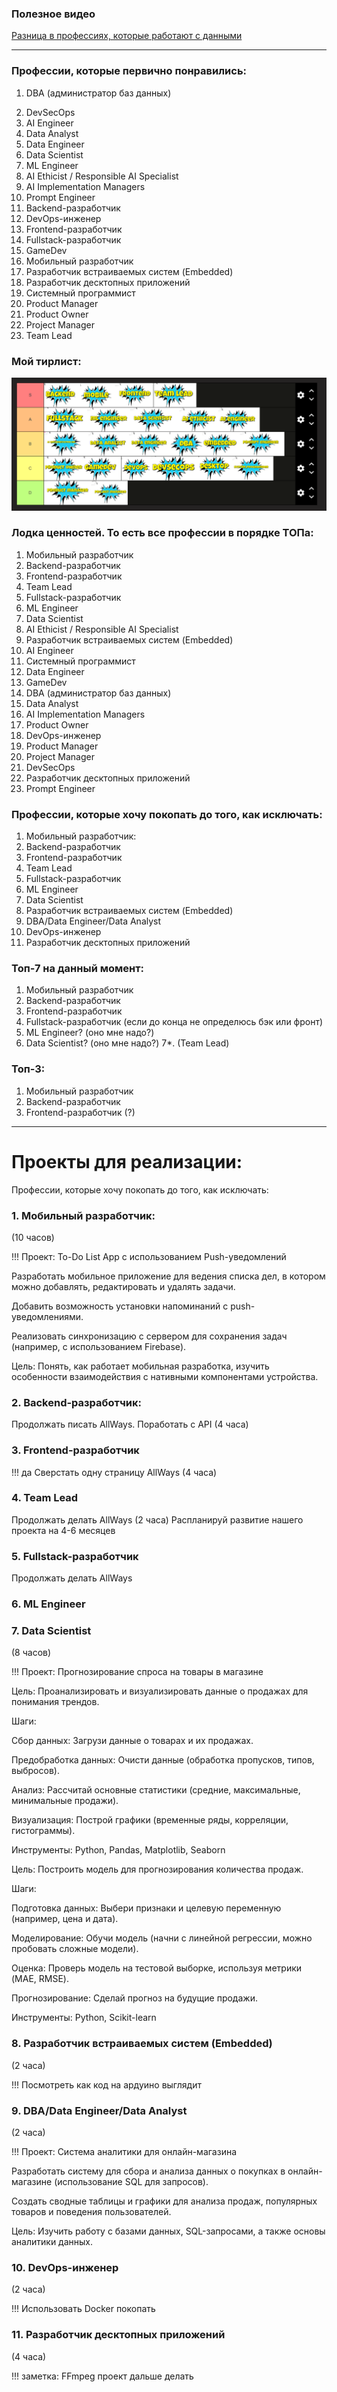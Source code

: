 
### Полезное видео

[Разница в профессиях, которые работают с данными](https://www.youtube.com/watch?v=VMdjCyhnJyA)



---

### Профессии, которые первично понравились:
1) DBA (администратор баз данных)
2. DevSecOps
3. AI Engineer
4. Data Analyst
5. Data Engineer
6. Data Scientist
7. ML Engineer
8. AI Ethicist / Responsible AI Specialist
9. AI Implementation Managers
10. Prompt Engineer
11. Backend-разработчик
12. DevOps-инженер
13. Frontend-разработчик
14. Fullstack-разработчик
15. GameDev
16. Мобильный разработчик
17. Разработчик встраиваемых систем (Embedded)
18. Разработчик десктопных приложений
19. Системный программист
20. Product Manager
21. Product Owner
22. Project Manager
23. Team Lead

### Мой тирлист:
![alt text](image-1.png)

### Лодка ценностей. То есть все профессии в порядке ТОПа:
1. Мобильный разработчик
2. Backend-разработчик
3. Frontend-разработчик
4. Team Lead
5. Fullstack-разработчик
6.  ML Engineer
7.  Data Scientist
8.  AI Ethicist / Responsible AI Specialist
9.  Разработчик встраиваемых систем (Embedded)
10. AI Engineer
11. Системный программист
12. Data Engineer
13. GameDev
14. DBA (администратор баз данных)
15. Data Analyst
16. AI Implementation Managers
17. Product Owner
18. DevOps-инженер
19. Product Manager
20. Project Manager
21. DevSecOps
22. Разработчик десктопных приложений
23. Prompt Engineer

### Профессии, которые хочу покопать до того, как исключать:
1. Мобильный разработчик:
2. Backend-разработчик
3. Frontend-разработчик
4. Team Lead
5. Fullstack-разработчик
6. ML Engineer
7. Data Scientist
8. Разработчик встраиваемых систем (Embedded)
9.  DBA/Data Engineer/Data Analyst
10.  DevOps-инженер
11.  Разработчик десктопных приложений


### Топ-7 на данный момент:
1. Мобильный разработчик
2. Backend-разработчик
3. Frontend-разработчик
4. Fullstack-разработчик (если до конца не определюсь бэк или фронт)
5.  ML Engineer? (оно мне надо?)
6.  Data Scientist? (оно мне надо?)
7*. (Team Lead)

### Топ-3:
1. Мобильный разработчик
2. Backend-разработчик
3. Frontend-разработчик (?)

---

# Проекты для реализации:

Профессии, которые хочу покопать до того, как исключать:
### 1. Мобильный разработчик:
(10 часов)

!!! Проект: To-Do List App с использованием Push-уведомлений

Разработать мобильное приложение для ведения списка дел, в котором можно добавлять, редактировать и удалять задачи.

Добавить возможность установки напоминаний с push-уведомлениями.

Реализовать синхронизацию с сервером для сохранения задач (например, с использованием Firebase).

Цель: Понять, как работает мобильная разработка, изучить особенности взаимодействия с нативными компонентами устройства.


### 2. Backend-разработчик:
Продолжать писать AllWays. Поработать с API
(4 часа)

### 3. Frontend-разработчик

!!! да Сверстать одну страницу AllWays
(4 часа)

### 4. Team Lead
Продолжать делать AllWays
(2 часа)
Распланируй развитие нашего проекта на 4-6 месяцев

### 5. Fullstack-разработчик
Продолжать делать AllWays

### 6. ML Engineer
### 7. Data Scientist
(8 часов)

!!! Проект: Прогнозирование спроса на товары в магазине

Цель: Проанализировать и визуализировать данные о продажах для понимания трендов.

Шаги:

Сбор данных: Загрузи данные о товарах и их продажах.

Предобработка данных: Очисти данные (обработка пропусков, типов, выбросов).

Анализ: Рассчитай основные статистики (средние, максимальные, минимальные продажи).

Визуализация: Построй графики (временные ряды, корреляции, гистограммы).

Инструменты: Python, Pandas, Matplotlib, Seaborn


Цель: Построить модель для прогнозирования количества продаж.

Шаги:

Подготовка данных: Выбери признаки и целевую переменную (например, цена и дата).

Моделирование: Обучи модель (начни с линейной регрессии, можно пробовать сложные модели).

Оценка: Проверь модель на тестовой выборке, используя метрики (MAE, RMSE).

Прогнозирование: Сделай прогноз на будущие продажи.

Инструменты: Python, Scikit-learn


### 8. Разработчик встраиваемых систем (Embedded)
(2 часа)

!!! Посмотреть как код на ардуино выглядит

### 9.  DBA/Data Engineer/Data Analyst
(2 часа)

!!! Проект: Система аналитики для онлайн-магазина

Разработать систему для сбора и анализа данных о покупках в онлайн-магазине (использование SQL для запросов).

Создать сводные таблицы и графики для анализа продаж, популярных товаров и поведения пользователей.

Цель: Изучить работу с базами данных, SQL-запросами, а также основы аналитики данных.

### 10.   DevOps-инженер
(2 часа)

!!! Использовать Docker покопать

### 11.   Разработчик десктопных приложений
(4 часа)

!!! заметка: FFmpeg проект дальше делать